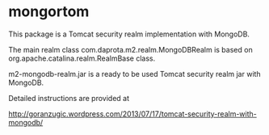 mongortom
=========

This package is a Tomcat security realm implementation with MongoDB.

The main realm class com.daprota.m2.realm.MongoDBRealm is based on 
org.apache.catalina.realm.RealmBase class.

m2-mongodb-realm.jar is a ready to be used Tomcat security realm jar with MongoDB.

Detailed instructions are provided at 

http://goranzugic.wordpress.com/2013/07/17/tomcat-security-realm-with-mongodb/



